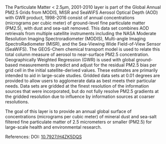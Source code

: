 The Particulate Matter < 2.5µm, 2001-2010 layer is part of the Global Annual PM2.5 Grids from MODIS, MISR and SeaWiFS Aerosol Optical Depth (AOD) with GWR product, 1998-2016 consist of annual concentrations (micrograms per cubic meter) of ground-level fine particulate matter (PM2.5), with dust and sea-salt removed. This data set combines AOD retrievals from multiple satellite instruments including the NASA Moderate Resolution Imaging Spectroradiometer (MODIS), Multi-angle Imaging SpectroRadiometer (MISR), and the Sea-Viewing Wide Field-of-View Sensor (SeaWiFS). The GEOS-Chem chemical transport model is used to relate this total column measure of aerosol to near-surface PM2.5 concentration. Geographically Weighted Regression (GWR) is used with global ground-based measurements to predict and adjust for the residual PM2.5 bias per grid cell in the initial satellite-derived values. These estimates are primarily intended to aid in large-scale studies. Gridded data sets at 0.01 degrees are provided to allow users to agglomerate data as best meets their particular needs. Data sets are gridded at the finest resolution of the information sources that were incorporated, but do not fully resolve PM2.5 gradients at the gridded resolution due to influence by information sources at coarser resolutions.

The goal of this layer is to provide an annual global surface of concentrations (micrograms per cubic meter) of mineral dust and sea-salt filtered fine particulate matter of 2.5 micrometers or smaller (PM2.5) for large-scale health and environmental research.

References: DOI: [10.7927/H4ZK5DQS](https://doi.org/10.7927/H4ZK5DQS)
